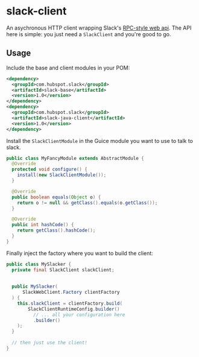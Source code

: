 # slack-client

An asychronous HTTP client wrapping Slack's [RPC-style web api](https://api.slack.com/web). The API here is simple: you just need a `SlackClient` and you're good to go. 

## Usage

Include the base and client modules in your POM:

```xml
<dependency>
  <groupId>com.hubspot.slack</groupId>
  <artifactId>slack-base</artifactId>
  <version>1.0</version>
</dependency>
<dependency>
  <groupId>com.hubspot.slack</groupId>
  <artifactId>slack-java-client</artifactId>
  <version>1.0</version>
</dependency>
```

Install the `SlackClientModule` in the Guice module you want to use to talk to slack.

```java
public class MyFancyModule extends AbstractModule {
  @Override
  protected void configure() {
    install(new SlackClientModule());
  }

  @Override
  public boolean equals(Object o) {
    return o != null && getClass().equals(o.getClass());
  }

  @Override
  public int hashCode() {
    return getClass().hashCode();
  }
}
```

Finally inject the factory where you want to build the client:

```java
public class MySlacker {
  private final SlackClient slackClient;
  
  
  public MySlacker(
      SlackWebClient.Factory clientFactory
  ) {
    this.slackClient = clientFactory.build(
        SlackClientRuntimeConfig.builder()
          // ... all your configuration here
          .builder()
    );
  }
  
  // then just use the client!
}
```
